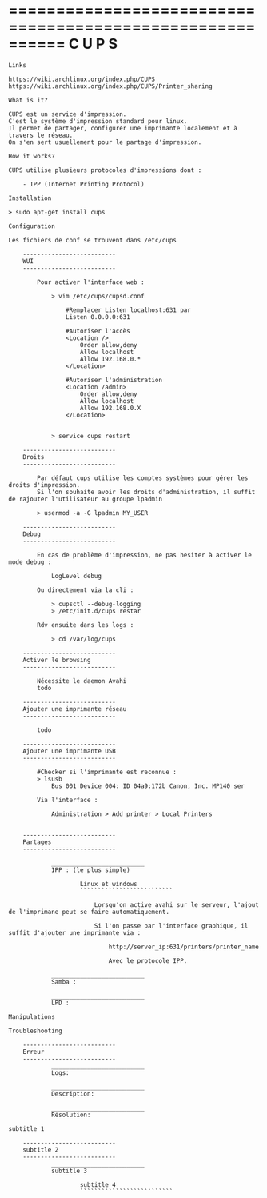==========================================================
                       C U P S 
==========================================================

~~~~~~~~~~~~~~~~~~~~~~~~~~
Links
~~~~~~~~~~~~~~~~~~~~~~~~~~

    https://wiki.archlinux.org/index.php/CUPS
    https://wiki.archlinux.org/index.php/CUPS/Printer_sharing

~~~~~~~~~~~~~~~~~~~~~~~~~~
What is it?
~~~~~~~~~~~~~~~~~~~~~~~~~~

    CUPS est un service d'impression.
    C'est le système d'impression standard pour linux.
    Il permet de partager, configurer une imprimante localement et à travers le réseau.
    On s'en sert usuellement pour le partage d'impression.

~~~~~~~~~~~~~~~~~~~~~~~~~~
How it works?
~~~~~~~~~~~~~~~~~~~~~~~~~~

    CUPS utilise plusieurs protocoles d'impressions dont :
        
        - IPP (Internet Printing Protocol)

~~~~~~~~~~~~~~~~~~~~~~~~~~
Installation
~~~~~~~~~~~~~~~~~~~~~~~~~~

    > sudo apt-get install cups

~~~~~~~~~~~~~~~~~~~~~~~~~~
Configuration
~~~~~~~~~~~~~~~~~~~~~~~~~~

    Les fichiers de conf se trouvent dans /etc/cups

        --------------------------
        WUI
        --------------------------

            Pour activer l'interface web :

                > vim /etc/cups/cupsd.conf

                    #Remplacer Listen localhost:631 par
                    Listen 0.0.0.0:631

                    #Autoriser l'accès
                    <Location />
                        Order allow,deny
                        Allow localhost
                        Allow 192.168.0.*
                    </Location>

                    #Autoriser l'administration
                    <Location /admin>
                        Order allow,deny
                        Allow localhost
                        Allow 192.168.0.X
                    </Location>

    
                > service cups restart

        --------------------------
        Droits
        --------------------------

            Par défaut cups utilise les comptes systèmes pour gérer les droits d'impression.
            Si l'on souhaite avoir les droits d'administration, il suffit de rajouter l'utilisateur au groupe lpadmin

            > usermod -a -G lpadmin MY_USER

        --------------------------
        Debug
        --------------------------

            En cas de problème d'impression, ne pas hesiter à activer le mode debug :

                LogLevel debug

            Ou directement via la cli :

                > cupsctl --debug-logging
                > /etc/init.d/cups restar

            Rdv ensuite dans les logs :

                > cd /var/log/cups

        --------------------------
        Activer le browsing
        --------------------------

            Nécessite le daemon Avahi
            todo

        --------------------------
        Ajouter une imprimante réseau
        --------------------------

            todo

        --------------------------
        Ajouter une imprimante USB
        --------------------------

            #Checker si l'imprimante est reconnue :
            > lsusb
                Bus 001 Device 004: ID 04a9:172b Canon, Inc. MP140 ser

            Via l'interface :

                Administration > Add printer > Local Printers


        --------------------------
        Partages
        --------------------------
            
                __________________________
                IPP : (le plus simple)

                        Linux et windows
                        ``````````````````````````

                            Lorsqu'on active avahi sur le serveur, l'ajout de l'imprimane peut se faire automatiquement.

                            Si l'on passe par l'interface graphique, il suffit d'ajouter une imprimante via :

                                http://server_ip:631/printers/printer_name

                                Avec le protocole IPP.
    
                __________________________
                Samba :

                __________________________
                LPD :

~~~~~~~~~~~~~~~~~~~~~~~~~~
Manipulations
~~~~~~~~~~~~~~~~~~~~~~~~~~

~~~~~~~~~~~~~~~~~~~~~~~~~~
Troubleshooting
~~~~~~~~~~~~~~~~~~~~~~~~~~

        --------------------------
        Erreur
        --------------------------
                __________________________
                Logs:

                __________________________
                Description:

                __________________________
                Résolution:

~~~~~~~~~~~~~~~~~~~~~~~~~~
subtitle 1
~~~~~~~~~~~~~~~~~~~~~~~~~~

        --------------------------
        subtitle 2
        --------------------------
                __________________________
                subtitle 3

                        subtitle 4
                        ``````````````````````````
